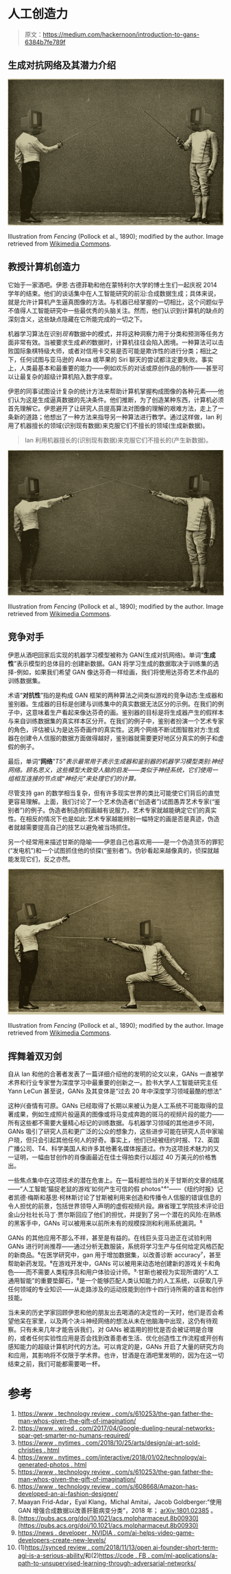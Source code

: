 # 人工创造力

> 原文：<https://medium.com/hackernoon/introduction-to-gans-6384b7fe789f>

## 生成对抗网络及其潜力介绍

![](img/66f0bfd3a5f0372aeaf185ec64392880.png)

Illustration from *Fencing* (Pollock et al., 1890); modified by the author. Image retrieved from [Wikimedia Commons](https://commons.wikimedia.org/wiki/File:Fencing_(1890)_(14778122934).jpg).

## 教授计算机创造力

它始于一家酒吧。伊恩·古德菲勒和他在蒙特利尔大学的博士生们一起庆祝 2014 学年的结束。他们的谈话集中在人工智能研究的前沿:合成数据生成；具体来说，就是允许计算机产生逼真图像的方法。与机器已经掌握的一切相比，这个问题似乎不值得人工智能研究中一些最优秀的头脑关注。然而，他们认识到计算机的缺点的深刻含义，这些缺点隐藏在它所能完成的一切之下。

机器学习算法在识别*现有*数据中的模式，并将这种洞察力用于分类和预测等任务方面非常有效。当被要求生成*新的*数据时，计算机往往会陷入困境。一种算法可以击败国际象棋特级大师，或者对信用卡交易是否可能是欺诈性的进行分类；相比之下，任何试图与亚马逊的 Alexa 或苹果的 Siri 聊天的尝试都注定要失败。事实上，人类最基本和最重要的能力——例如欢乐的对话或原创作品的制作——甚至可以让最复杂的超级计算机陷入数字痉挛。

伊恩的同事试图设计复杂的统计方法来帮助计算机掌握构成图像的各种元素——他们认为这是生成逼真数据的先决条件。他们推断，为了创造某种东西，计算机必须首先理解它。伊恩避开了让研究人员提高算法对图像的理解的艰难方法，走上了一条新的道路；他想出了一种方法来指导另一种算法进行教学。通过这样做，Ian 利用了机器擅长的领域(识别现有数据)来克服它们不擅长的领域(生成新数据)。

> Ian 利用机器擅长的(识别现有数据)来克服它们不擅长的(产生新数据)。

![](img/899209208709f5c557bd54bcffa619ca.png)

Illustration from *Fencing* (Pollock et al., 1890); modified by the author. Image retrieved from [Wikimedia Commons](https://commons.wikimedia.org/wiki/File:Fencing_(1890)_(14593767100).jpg).

## 竞争对手

伊恩从酒吧回家后实现的机器学习模型被称为 GAN(生成对抗网络)。单词“**生成性**”表示模型的总体目的:创建新数据。GAN 将学习生成的数据取决于训练集的选择-例如，如果我们希望 GAN 像达芬奇一样绘画，我们将使用达芬奇艺术作品的训练数据集。

术语“**对抗性**”指的是构成 GAN 框架的两种算法之间类似游戏的竞争动态:生成器和鉴别器。生成器的目标是创建与训练集中的真实数据无法区分的示例。在我们的例子中，这意味着生产看起来像达芬奇的画。鉴别器的目标是将生成器产生的假样本与来自训练数据集的真实样本区分开。在我们的例子中，鉴别者扮演一个艺术专家的角色，评估被认为是达芬奇画作的真实性。这两个网络不断试图智胜对方:生成器在创建令人信服的数据方面做得越好，鉴别器就需要更好地区分真实的例子和虚假的例子。

最后，单词“**网络**”*T5”表示最常用于表示生成器和鉴别器的机器学习模型类别:神经网络。顾名思义，这些模型大致受人脑的启发——类似于神经系统，它们使用一组相互连接的节点或“神经元”来处理它们的计算。*

尽管支持 gan 的数学相当复杂，但有许多现实世界的类比可能使它们背后的直觉更容易理解。上面，我们讨论了一个艺术伪造者(“创造者”)试图愚弄艺术专家(“鉴别者”)的例子。伪造者制造的假画越有说服力，艺术专家就越能确定它们的真实性。在相反的情况下也是如此:艺术专家越能辨别一幅特定的画是否是真迹，伪造者就越需要提高自己的技艺以避免被当场抓住。

另一个经常用来描述甘斯的隐喻——伊恩自己也喜欢用——是一个伪造货币的罪犯(“发电机”)和一个试图抓住他的侦探(“鉴别者”)。伪钞看起来越像真的，侦探就越能发现它们，反之亦然。

![](img/e46ffc64cb0a29225ebd2749c68f5280.png)

Illustration from *Fencing* (Pollock et al., 1890); modified by the author. Image retrieved from [Wikimedia Commons](https://commons.wikimedia.org/wiki/File:Fencing_(1890)_(14593769280).jpg).

## 挥舞着双刃剑

自从 Ian 和他的合著者发表了一篇详细介绍他的发明的论文以来，GANs 一直被学术界和行业专家誉为深度学习中最重要的创新之一。脸书大学人工智能研究主任 Yann LeCun 甚至说，GANs 及其变体是“过去 20 年中深度学习领域最酷的想法”

这种兴奋情有可原。GANs 已经取得了长期以来被认为是人工系统不可能取得的显著成果，例如生成照片般逼真的图像或将马变成奔跑的斑马的视频片段的能力——所有这些都不需要大量精心标记的训练数据。与机器学习领域的其他进步不同，GANs 吸引了研究人员和更广泛的公众的想象力，这些进步可能在研究人员中家喻户晓，但只会引起其他任何人的好奇。事实上，他们已经被纽约时报、T2、英国广播公司、T4、科学美国人和许多其他著名媒体报道过。作为这项技术魅力的又一证明，一幅由甘创作的肖像画最近在佳士得拍卖行以超过 40 万美元的价格售出。

一些焦点集中在这项技术的潜在危害上。在一篇标题恰当的关于甘斯的文章的结尾——“人工智能‘猫捉老鼠的游戏’如何产生可信的假 photos"⁴”——《纽约时报》记者凯德·梅斯和基思·柯林斯讨论了甘斯被利用来创造和传播令人信服的错误信息的令人担忧的前景，包括世界领导人声明的虚假视频片段。麻省理工学院技术评论旧金山分社社长马丁·贾尔斯回应了他们的担忧，并提到了另一个潜在的风险:在熟练的黑客手中，GANs 可以被用来以前所未有的规模探测和利用系统漏洞。⁵

GANs 的其他应用不那么不祥，甚至是有益的。在线巨头亚马逊正在试验利用 GANs 进行时尚推荐——通过分析无数服装，系统将学习生产与任何给定风格匹配的新商品。⁶在医学研究中，gan 用于增加数据集，以改善诊断 accuracy⁷，甚至帮助新药发现。⁸在游戏开发中，GANs 可以被用来动态地创建新的游戏关卡和角色——而不需要人类程序员和用户体验设计师。⁹·甘斯也被视为实现所谓的“人工通用智能”的重要垫脚石，⁰是一个能够匹配人类认知能力的人工系统，以获取几乎任何领域的专业知识——从走路涉及的运动技能到创作十四行诗所需的语言和创作技能。

当未来的历史学家回顾伊恩和他的朋友出去喝酒的决定性的一天时，他们是否会希望他呆在家里，以及两个决斗神经网络的想法从未在他脑海中出现，这仍有待观察。只有未来几年才能告诉我们，对 GANs 被滥用的担忧是否会被证明是合理的，或者任何实验性应用是否会找到改善患者生活、优化创造性工作流程或开创有感知能力的超级计算机时代的方法。可以肯定的是，GANs 开启了大量的研究方向和应用，其影响将不仅限于学术界。也许，甘酒是在酒吧里发明的，因为在这一切结束之前，我们可能都需要喝一杯。

# 参考

1.  [https://www . technology review . com/s/610253/the-gan father-the-man-whos-given-the-gift-of-imagination/](https://www.technologyreview.com/s/610253/the-ganfather-the-man-whos-given-machines-the-gift-of-imagination/)
2.  [https://www . wired . com/2017/04/Google-dueling-neural-networks-spar-get-smarter-no-humans-required/](https://www.wired.com/2017/04/googles-dueling-neural-networks-spar-get-smarter-no-humans-required/)
3.  [https://www . nytimes . com/2018/10/25/arts/design/ai-art-sold-christies . html](https://www.nytimes.com/2018/10/25/arts/design/ai-art-sold-christies.html)
4.  [https://www . nytimes . com/interactive/2018/01/02/technology/ai-generated-photos . html](https://www.nytimes.com/interactive/2018/01/02/technology/ai-generated-photos.html)
5.  [https://www . technology review . com/s/610253/the-gan father-the-man-whos-given-the-gift-of-imagination/](https://www.technologyreview.com/s/610253/the-ganfather-the-man-whos-given-machines-the-gift-of-imagination/)
6.  [https://www . technology review . com/s/608668/Amazon-has-developed-an-ai-fashion-designer/](https://www.technologyreview.com/s/608668/amazon-has-developed-an-ai-fashion-designer/)
7.  Maayan Frid-Adar，Eyal Klang，Michal Amitai，Jacob Goldberger:“使用 GAN 增强合成数据以改善肝脏病变分类”，2018 年； [arXiv:1801.02385](http://arxiv.org/abs/1801.02385) 。
8.  [https://pubs.acs.org/doi/10.1021/acs.molpharmaceut.8b00930](https://pubs.acs.org/doi/10.1021/acs.molpharmaceut.8b00930)
9.  [https://news . developer . NVIDIA . com/ai-helps-video-game-developers-create-new-levels/](https://news.developer.nvidia.com/ai-helps-video-game-developers-create-new-levels/)
10.  (1)[https://synced review . com/2018/11/13/open ai-founder-short-term-agi-is-a-serious-ability/](https://syncedreview.com/2018/11/13/openai-founder-short-term-agi-is-a-serious-possibility/)和(2)[https://code . FB . com/ml-applications/a-path-to-unsupervised-learning-through-adversarial-networks/](https://code.fb.com/ml-applications/a-path-to-unsupervised-learning-through-adversarial-networks/)